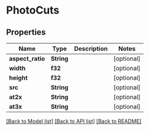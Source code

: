 # PhotoCuts

## Properties

Name | Type | Description | Notes
------------ | ------------- | ------------- | -------------
**aspect_ratio** | **String** |  | [optional] 
**width** | **f32** |  | [optional] 
**height** | **f32** |  | [optional] 
**src** | **String** |  | [optional] 
**at2x** | **String** |  | [optional] 
**at3x** | **String** |  | [optional] 

[[Back to Model list]](../README.md#documentation-for-models) [[Back to API list]](../README.md#documentation-for-api-endpoints) [[Back to README]](../README.md)


